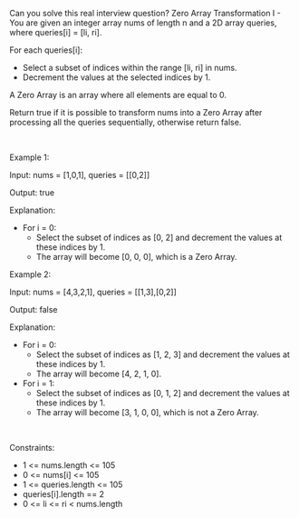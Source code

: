 Can you solve this real interview question? Zero Array Transformation I - You are given an integer array nums of length n and a 2D array queries, where queries[i] = [li, ri].

For each queries[i]:

 * Select a subset of indices within the range [li, ri] in nums.
 * Decrement the values at the selected indices by 1.

A Zero Array is an array where all elements are equal to 0.

Return true if it is possible to transform nums into a Zero Array after processing all the queries sequentially, otherwise return false.

 

Example 1:

Input: nums = [1,0,1], queries = [[0,2]]

Output: true

Explanation:

 * For i = 0:
   * Select the subset of indices as [0, 2] and decrement the values at these indices by 1.
   * The array will become [0, 0, 0], which is a Zero Array.

Example 2:

Input: nums = [4,3,2,1], queries = [[1,3],[0,2]]

Output: false

Explanation:

 * For i = 0:
   * Select the subset of indices as [1, 2, 3] and decrement the values at these indices by 1.
   * The array will become [4, 2, 1, 0].
 * For i = 1:
   * Select the subset of indices as [0, 1, 2] and decrement the values at these indices by 1.
   * The array will become [3, 1, 0, 0], which is not a Zero Array.

 

Constraints:

 * 1 <= nums.length <= 105
 * 0 <= nums[i] <= 105
 * 1 <= queries.length <= 105
 * queries[i].length == 2
 * 0 <= li <= ri < nums.length